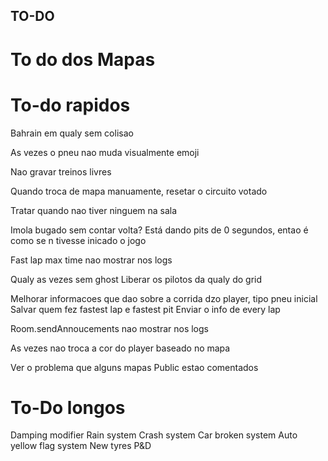 ## TO-DO

# To do dos Mapas

# To-do rapidos

Bahrain em qualy sem colisao

As vezes o pneu nao muda visualmente emoji

Nao gravar treinos livres

Quando troca de mapa manuamente, resetar o circuito votado

Tratar quando nao tiver ninguem na sala

Imola bugado sem contar volta? Está dando pits de 0 segundos, entao é como se n tivesse inicado o jogo

Fast lap max time nao mostrar nos logs

Qualy as vezes sem ghost
Liberar os pilotos da qualy do grid

Melhorar informacoes que dao sobre a corrida dzo player, tipo pneu inicial
Salvar quem fez fastest lap e fastest pit
Enviar o info de every lap

Room.sendAnnoucements nao mostrar nos logs

As vezes nao troca a cor do player baseado no mapa

Ver o problema que alguns mapas Public estao comentados

# To-Do longos

Damping modifier
Rain system
Crash system
Car broken system
Auto yellow flag system
New tyres
P&D
